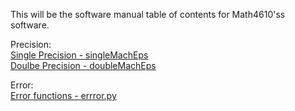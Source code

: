 This will be the software manual table of contents for Math4610'ss software. 



Precision:  
  [Single Precision - singleMachEps](https://github.com/rj-may/math4610/blob/main/software_manual/singleMachEps.md)   
  [Doulbe Precision - doubleMachEps](https://github.com/rj-may/math4610/blob/main/software_manual/doubleMachEps.md)
  
 Error:    
  [Error functions - errror.py](https://github.com/rj-may/math4610/blob/main/software_manual/absRelErr.md)
 
  
